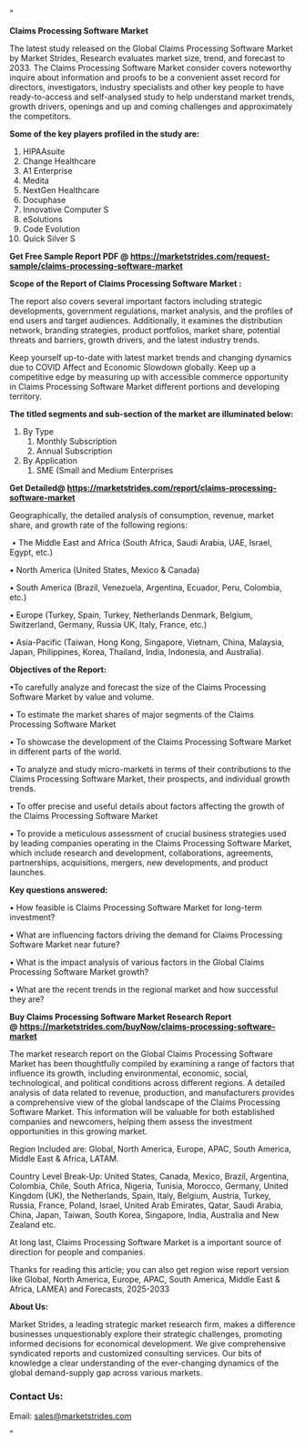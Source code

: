 <p>"</p>
<p><strong>Claims Processing Software Market</strong></p>
<p>The latest study released on the Global Claims Processing Software Market by Market Strides, Research evaluates market size, trend, and forecast to 2033. The Claims Processing Software Market consider covers noteworthy inquire about information and proofs to be a convenient asset record for directors, investigators, industry specialists and other key people to have ready-to-access and self-analysed study to help understand market trends, growth drivers, openings and up and coming challenges and approximately the competitors.</p>
<p><strong> Some of the key players profiled in the study are: </strong></p>
<ol>
<li>HIPAAsuite</li>
<li>Change Healthcare</li>
<li>A1 Enterprise</li>
<li>Medita</li>
<li>NextGen Healthcare</li>
<li>Docuphase</li>
<li>Innovative Computer S</li>
<li>eSolutions</li>
<li>Code Evolution</li>
<li>Quick Silver S</li>
</ol>
<p><strong>Get Free Sample Report PDF @ <a href="https://marketstrides.com/request-sample/claims-processing-software-market">https://marketstrides.com/request-sample/claims-processing-software-market</a></strong></p>
<p><strong> Scope of the Report of Claims Processing Software Market : </strong></p>
<p>The report also covers several important factors including strategic developments, government regulations, market analysis, and the profiles of end users and target audiences. Additionally, it examines the distribution network, branding strategies, product portfolios, market share, potential threats and barriers, growth drivers, and the latest industry trends.</p>
<p>Keep yourself up-to-date with latest market trends and changing dynamics due to COVID Affect and Economic Slowdown globally. Keep up a competitive edge by measuring up with accessible commerce opportunity in Claims Processing Software Market different portions and developing territory.</p>
<p><strong> The titled segments and sub-section of the market are illuminated below: </strong></p>
<ol>
<li>By Type
<ol>
<li>Monthly Subscription</li>
<li>Annual Subscription</li>
</ol>
</li>
<li>By Application
<ol>
<li>SME (Small and Medium Enterprises</li>
</ol>
</li>
</ol>
<p><strong>Get Detailed@ <a href="https://marketstrides.com/report/claims-processing-software-market">https://marketstrides.com/report/claims-processing-software-market</a></strong></p>
<p>Geographically, the detailed analysis of consumption, revenue, market share, and growth rate of the following regions:</p>
<p>&nbsp;&bull; The Middle East and Africa (South Africa, Saudi Arabia, UAE, Israel, Egypt, etc.)</p>
<p>&bull; North America (United States, Mexico &amp; Canada)</p>
<p>&bull; South America (Brazil, Venezuela, Argentina, Ecuador, Peru, Colombia, etc.)</p>
<p>&bull; Europe (Turkey, Spain, Turkey, Netherlands Denmark, Belgium, Switzerland, Germany, Russia UK, Italy, France, etc.)</p>
<p>&bull; Asia-Pacific (Taiwan, Hong Kong, Singapore, Vietnam, China, Malaysia, Japan, Philippines, Korea, Thailand, India, Indonesia, and Australia).</p>
<p><strong>Objectives of the Report: </strong></p>
<p>&bull;To carefully analyze and forecast the size of the Claims Processing Software Market by value and volume.</p>
<p>&bull; To estimate the market shares of major segments of the Claims Processing Software Market</p>
<p>&bull; To showcase the development of the Claims Processing Software Market in different parts of the world.</p>
<p>&bull; To analyze and study micro-markets in terms of their contributions to the Claims Processing Software Market, their prospects, and individual growth trends.</p>
<p>&bull; To offer precise and useful details about factors affecting the growth of the Claims Processing Software Market</p>
<p>&bull; To provide a meticulous assessment of crucial business strategies used by leading companies operating in the Claims Processing Software Market, which include research and development, collaborations, agreements, partnerships, acquisitions, mergers, new developments, and product launches.</p>
<p><strong>Key questions answered: </strong></p>
<p>&bull; How feasible is Claims Processing Software Market for long-term investment?</p>
<p>&bull; What are influencing factors driving the demand for Claims Processing Software Market near future?</p>
<p>&bull; What is the impact analysis of various factors in the Global Claims Processing Software Market growth?</p>
<p>&bull; What are the recent trends in the regional market and how successful they are?</p>
<p><strong>Buy Claims Processing Software Market Research Report @&nbsp;<a href="https://marketstrides.com/buyNow/claims-processing-software-market">https://marketstrides.com/buyNow/claims-processing-software-market</a></strong></p>
<p>The market research report on the Global Claims Processing Software Market has been thoughtfully compiled by examining a range of factors that influence its growth, including environmental, economic, social, technological, and political conditions across different regions. A detailed analysis of data related to revenue, production, and manufacturers provides a comprehensive view of the global landscape of the Claims Processing Software Market. This information will be valuable for both established companies and newcomers, helping them assess the investment opportunities in this growing market.</p>
<p>Region Included are: Global, North America, Europe, APAC, South America, Middle East &amp; Africa, LATAM.</p>
<p>Country Level Break-Up: United States, Canada, Mexico, Brazil, Argentina, Colombia, Chile, South Africa, Nigeria, Tunisia, Morocco, Germany, United Kingdom (UK), the Netherlands, Spain, Italy, Belgium, Austria, Turkey, Russia, France, Poland, Israel, United Arab Emirates, Qatar, Saudi Arabia, China, Japan, Taiwan, South Korea, Singapore, India, Australia and New Zealand etc.</p>
<p>At long last, Claims Processing Software Market is a important source of direction for people and companies.</p>
<p>Thanks for reading this article; you can also get region wise report version like Global, North America, Europe, APAC, South America, Middle East &amp; Africa, LAMEA) and Forecasts, 2025-2033</p>
<p><strong>About Us: </strong></p>
<p>Market Strides, a leading strategic market research firm, makes a difference businesses unquestionably explore their strategic challenges, promoting informed decisions for economical development. We give comprehensive syndicated reports and customized consulting services. Our bits of knowledge a clear understanding of the ever-changing dynamics of the global demand-supply gap across various markets.</p>
<h3>Contact Us:</h3>
<p>Email: <a href="mailto:sales@marketstrides.com">sales@marketstrides.com</a></p>
<p>"</p>
